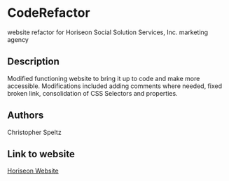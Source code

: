 # CodeRefactor

website refactor for Horiseon Social Solution Services, Inc. marketing agency 

## Description

Modified functioning website to bring it up to code and make more accessible. Modifications included adding comments where needed, fixed broken link, consolidation of CSS Selectors and properties.

## Authors

Christopher Speltz  

## Link to website

[Horiseon Website](https://christopherspeltz.github.io/CodeRefactor/)